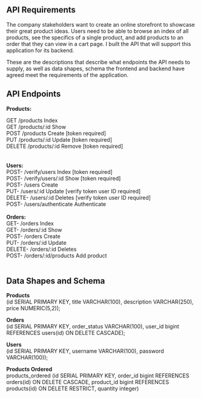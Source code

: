 API Requirements
-------------------
The company stakeholders want to create an online storefront to showcase their great product ideas. Users need to be able to browse an index of all products, see the specifics of a single product, and add products to an order that they can view in a cart page. I built the API that will support this application for its backend.

These are the descriptions that describe what endpoints the API needs to supply, as well as data shapes, schema the frontend and backend have agreed meet the requirements of the application.

API Endpoints
----------------------------
**Products:** <br>

GET	/products	Index	<br>
GET	/products/:id	Show<br>
POST	/products	Create [token required] <br>
PUT	/products/:id	Update [token required]	<br>
DELETE	/products/:id	Remove [token required]	<br>
<Br>
  <Br>
**Users:**
    <br>
POST-	/verify/users	Index [token required]	<br>
POST-	/verify/users/:id	Show [token required]	<br>
POST-	/users	Create <br>
PUT-	/users/:id	Update [verify token user ID required] <br>
DELETE-	/users/:id	Deletes [verify token user ID required]<br>
POST-	/users/authenticate	Authenticate	<br>
    <br>
**Orders:**
<br>
GET-	/orders	Index <br>
GET-	/orders/:id	Show <br>
POST-	/orders	Create	<br>
PUT-	/orders/:id	Update <br>
DELETE-	/orders/:id	Deletes	<br>
POST-	/orders/:id/products	Add product <br>
<br>
    
Data Shapes and Schema
--------------------------
**Products** <br>
(id SERIAL PRIMARY KEY, title VARCHAR(100), description VARCHAR(250), price NUMERIC(5,2));<br>
    
 **Orders**   
(id SERIAL PRIMARY KEY, order_status VARCHAR(100), user_id bigint REFERENCES users(id) ON DELETE CASCADE); <br>
    
**Users** <br>
(id SERIAL PRIMARY KEY, username VARCHAR(100), password VARCHAR(100)); <br>
    
**Products Ordered**<Br>
products_ordered (id SERIAL PRIMARY KEY, order_id bigint REFERENCES orders(id) ON DELETE CASCADE, product_id bigint REFERENCES products(id) ON DELETE RESTRICT, quantity integer)
